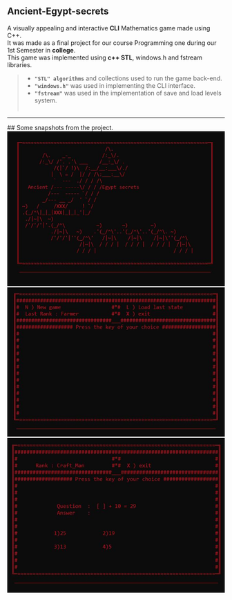## Ancient-Egypt-secrets
A visually appealing and interactive <strong>CLI</strong> Mathematics game made using C++.<br>
It was made as a final project for our course Programming one during our 1st Semester in <strong>college</strong>.<br>
This game was implemented using <strong>c++ STL</strong>, windows.h and fstream libraries.<br>
> * <strong><code>"STL" algorithms</code></strong> and collections used to run the game back-end.<br>
> * <strong><code>"windows.h"</code></strong> was used in implementing the CLI interface.<br>
> * <strong><code>"fstream"</code></strong> was used in the implementation of save and load levels system.<br><br>
<hr>
## Some snapshots from the project.<br>
<img src="https://github.com/OmarAli3/Ancient-Egypt-secrets/blob/master/shot1.JPG"/><br>
<img src="https://github.com/OmarAli3/Ancient-Egypt-secrets/blob/master/shot2.JPG"/><br>
<img src="https://github.com/OmarAli3/Ancient-Egypt-secrets/blob/master/shot3.JPG"/><br>
